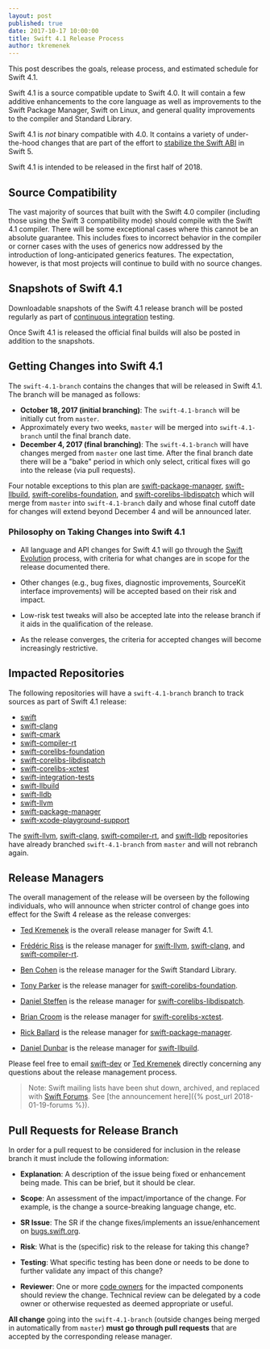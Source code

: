 ```yaml
---
layout: post
published: true
date: 2017-10-17 10:00:00
title: Swift 4.1 Release Process
author: tkremenek
---
```


This post describes the goals, release process, and estimated schedule for Swift 4.1.

Swift 4.1 is a source compatible update to Swift 4.0.  It will contain a few additive enhancements to the core language as well as improvements to the Swift Package Manager, Swift on Linux, and general quality improvements to the compiler and Standard Library.

Swift 4.1 is *not* binary compatible with 4.0.  It contains a variety of under-the-hood changes that are part of the effort to [stabilize the Swift ABI](/abi-stability/) in Swift 5.

Swift 4.1 is intended to be released in the first half of 2018.

## Source Compatibility

The vast majority of sources that built with the Swift 4.0 compiler (including those using the Swift 3 compatibility mode) should compile with the Swift 4.1 compiler.  There will be some exceptional cases where this cannot be an absolute guarantee.  This includes fixes to incorrect behavior in the compiler or corner cases with the uses of generics now addressed by the introduction of long-anticipated generics features.  The expectation, however, is that most projects will continue to build with no source changes.

## Snapshots of Swift 4.1

Downloadable snapshots of the Swift 4.1 release branch will be posted regularly as part of [continuous integration](https://ci.swift.org) testing.

Once Swift 4.1 is released the official final builds will also be posted in addition to the snapshots.

## Getting Changes into Swift 4.1

The `swift-4.1-branch` contains the changes that will be released in Swift 4.1.  The branch will be managed as follows:

* **October 18, 2017 (initial branching)**: The `swift-4.1-branch` will be initially cut from `master`.
* Approximately every two weeks, `master` will be merged into `swift-4.1-branch` until the final branch date.
* **December 4, 2017 (final branching)**: The `swift-4.1-branch` will have changes merged from `master` one last time.  After the final branch date there will be a "bake" period in which only select, critical fixes will go into the release (via pull requests).

Four notable exceptions to this plan are [swift-package-manager], [swift-llbuild], [swift-corelibs-foundation], and [swift-corelibs-libdispatch] which will merge from `master` into `swift-4.1-branch` daily and whose final cutoff date for changes will extend beyond December 4 and will be announced later.

### Philosophy on Taking Changes into Swift 4.1

- All language and API changes for Swift 4.1 will go through the [Swift Evolution](https://github.com/swiftlang/swift-evolution) process, with criteria for what changes are in scope for the release documented there.

- Other changes (e.g., bug fixes, diagnostic improvements, SourceKit interface improvements) will be accepted based on their risk and impact.

- Low-risk test tweaks will also be accepted late into the release branch if it aids in the qualification of the release.

- As the release converges, the criteria for accepted changes will become increasingly restrictive.

## Impacted Repositories

The following repositories will have a `swift-4.1-branch` branch to track sources as part of Swift 4.1 release:

* [swift]
* [swift-clang]
* [swift-cmark]
* [swift-compiler-rt]
* [swift-corelibs-foundation]
* [swift-corelibs-libdispatch]
* [swift-corelibs-xctest]
* [swift-integration-tests]
* [swift-llbuild]
* [swift-lldb]
* [swift-llvm]
* [swift-package-manager]
* [swift-xcode-playground-support]

The [swift-llvm], [swift-clang], [swift-compiler-rt], and [swift-lldb] repositories have already branched `swift-4.1-branch` from `master` and will not rebranch again.

## Release Managers

The overall management of the release will be overseen by the following individuals, who will announce when stricter control of change goes into effect for the Swift 4 release as the release converges:

- [Ted Kremenek] is the overall release manager for Swift 4.1.

- [Frédéric Riss](https://github.com/fredriss)
  is the release manager for [swift-llvm], [swift-clang], and [swift-compiler-rt].

- [Ben Cohen](https://github.com/airspeedswift) is the release manager for the Swift Standard Library.

- [Tony Parker](https://github.com/parkera) is the release
  manager for [swift-corelibs-foundation].

- [Daniel Steffen](https://github.com/das) is the release
  manager for [swift-corelibs-libdispatch].

- [Brian Croom](https://github.com/briancroom) is the
  release manager for [swift-corelibs-xctest].

- [Rick Ballard](https://github.com/rballard) is the release
  manager for [swift-package-manager].

- [Daniel Dunbar](https://github.com/ddunbar) is the release
  manager for [swift-llbuild].

Please feel free to email [swift-dev] or [Ted Kremenek] directly concerning any
questions about the release management process.

> Note: Swift mailing lists have been shut down, archived, and replaced with
> [Swift Forums](https://forums.swift.org). See
> [the announcement here]({% post_url 2018-01-19-forums %}).

## Pull Requests for Release Branch

In order for a pull request to be considered for inclusion in the release branch it must include the following information:

- **Explanation**: A description of the issue being fixed or
  enhancement being made.  This can be brief, but it should be
  clear.

- **Scope**: An assessment of the impact/importance of the change.
  For example, is the change a source-breaking language change, etc.

- **SR Issue**: The SR if the change fixes/implements an
  issue/enhancement on [bugs.swift.org](https://bugs.swift.org).

- **Risk**: What is the (specific) risk to the release for taking this
  change?

- **Testing**: What specific testing has been done or needs to be done
  to further validate any impact of this change?

- **Reviewer**: One or more [code owners](/community/#code-owners) for the impacted components should review the change. Technical review can be delegated by a code owner or otherwise requested as deemed appropriate or
useful.

**All change** going into the `swift-4.1-branch` (outside changes being merged in automatically from `master`) **must go through pull requests** that are accepted by the corresponding release manager.

[Ted Kremenek]: https://github.com/tkremenek
[swift-dev]: https://lists.swift.org/pipermail/swift-dev/
[swift]: https://github.com/apple/swift
[swift-llvm]: https://github.com/apple/swift-llvm
[swift-clang]: https://github.com/apple/swift-clang
[swift-lldb]: https://github.com/apple/swift-lldb
[swift-cmark]: https://github.com/apple/swift-cmark
[swift-llbuild]: https://github.com/apple/swift-llbuild
[swift-compiler-rt]: https://github.com/apple/swift-compiler-rt
[swift-package-manager]: https://github.com/apple/swift-package-manager
[swift-corelibs-foundation]: https://github.com/apple/swift-corelibs-foundation
[swift-corelibs-libdispatch]: https://github.com/apple/swift-corelibs-libdispatch
[swift-xcode-playground-support]: https://github.com/apple/swift-xcode-playground-support
[swift-integration-tests]: https://github.com/apple/swift-integration-tests
[swift-corelibs-xctest]: https://github.com/apple/swift-corelibs-xctest
